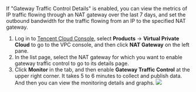 If "Gateway Traffic Control Details" is enabled, you can view the metrics of IP traffic flowing through an NAT gateway over the last 7 days, and set the outbound bandwidth for the traffic flowing from an IP to the specified NAT gateway.
1. Log in to [Tencent Cloud Console](https://console.cloud.tencent.com/), select **Products** -> **Virtual Private Cloud** to go to the VPC console, and then click **NAT Gateway** on the left pane.
2. In the list page, select the NAT gateway for which you want to enable gateway traffic control to go to its details page.
3. Click **Monitor** in the tab, and then enable **Gateway Traffic Control** at the upper right corner.
It takes 5 to 6 minutes to collect and publish data. And then you can view the monitoring details and graphs.
 ![](https://main.qcloudimg.com/raw/2a515b83a50ae293c4159242a3327757.png)

